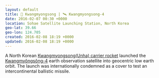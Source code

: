 ```yaml
---
layout: default
title: 🚀 Kwangmyongsong | 🛰 Kwangmyongsong-4
date: 2016-02-07 00:30 +0000
location: Sohae Satellite Launching Station, North Korea
geo-lat: 39.66
geo-lon: 124.705
created: 2016-02-08 18:19 +0000
updated: 2016-02-08 18:19 +0000
---
```


A North Korean [Kwangmyongsong(Unha) carrier rocket](https://en.wikipedia.org/wiki/Unha) launched the [Kwangmyŏngsŏng-4](https://en.wikipedia.org/wiki/Kwangmy%C5%8Fngs%C5%8Fng-4) earth observation satellite into geocentric low earth orbit. The launch was internationally condemned as a cover to test an intercontinental ballistic missile.
